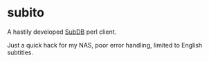# subito
A hastily developed [SubDB](http://thesubdb.com/) perl client.

Just a quick hack for my NAS, poor error handling, limited to English subtitles.
